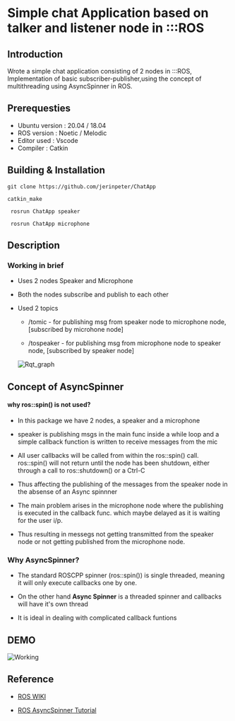 # Simple chat Application based on talker and listener node in :::ROS

## Introduction
Wrote a simple chat application consisting of 2 nodes in :::ROS, Implementation of basic subscriber-publisher,using the concept of multithreading using AsyncSpinner in ROS.

## Prerequesties

* Ubuntu version : 20.04 / 18.04
* ROS version : Noetic / Melodic
* Editor used : Vscode
* Compiler  : Catkin

## Building & Installation
```git clone https://github.com/jerinpeter/ChatApp```

``` catkin_make ```

``` rosrun ChatApp speaker```

``` rosrun ChatApp microphone```

## Description

### Working in brief 

* Uses 2 nodes Speaker and Microphone
* Both the nodes subscribe and publish to each other
* Used 2 topics

    *  /tomic - for publishing msg from speaker node to microphone node, [subscribed by microhone node]

    * /tospeaker - for publishing msg from microphone node to speaker node, [subscribed by speaker node]

   ![Rqt_graph](demo/chatapp.png)

 ## Concept of AsyncSpinner 

   #### why ros::spin() is not used?

* In this package we have 2 nodes, a speaker and a microphone

* speaker is publishing msgs in the main func inside a while loop and a simple callback function is written to receive messages from the mic

* All user callbacks will be called from within the ros::spin() call. ros::spin() will not return until the node has been shutdown, either through a call to ros::shutdown() or a Ctrl-C

* Thus affecting the publishing of the messages from the speaker node in the absense of an Async spinnner


* The main problem arises in the microphone node where the publishing is executed in the callback func. which maybe delayed as it is waiting for the user i/p.

* Thus resulting in messegs not getting transmitted from the speaker node or not getting published from the microphone node.

### Why AsyncSpinner?

* The standard ROSCPP spinner (ros::spin()) is single threaded, meaning it will only execute callbacks one by one.

* On the other hand **Async Spinner** is a threaded spinner and callbacks will have it's own thread

* It is ideal in dealing with complicated callback funtions

## DEMO

![Working](demo/chatapp.gif)


## Reference

* [ROS WIKI](http://wiki.ros.org/roscpp/Overview/Callbacks%20and%20Spinning)

* [ROS AsyncSpinner Tutorial](https://roboticsbackend.com/ros-asyncspinner-example/)
